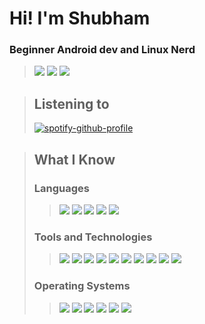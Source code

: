 # Hi! I'm Shubham
### Beginner Android dev and Linux Nerd

> [<img src="https://ziadoua.github.io/m3-Markdown-Badges/badges/MyPortfolio/myportfolio1.svg">](https://shub39.netlify.app)
> [<img src="https://ziadoua.github.io/m3-Markdown-Badges/badges/Discord/discord2.svg">](https://discord.gg/https://discord.gg/nxA2hgtEKf)
> [<img src="https://ziadoua.github.io/m3-Markdown-Badges/badges/Telegram/telegram1.svg">](https://t.me/shub39)

> ## Listening to
> [![spotify-github-profile](https://spotify-github-profile.kittinanx.com/api/view?uid=31z7oxobdiwrat5belvf7biitlny&cover_image=true&theme=novatorem&show_offline=false&background_color=121212&interchange=true&bar_color=53b14f&bar_color_cover=false)](https://spotify-github-profile.kittinanx.com/api/view?uid=31z7oxobdiwrat5belvf7biitlny&redirect=true)

> ## What I Know
> ### Languages
>> [<img src="https://ziadoua.github.io/m3-Markdown-Badges/badges/Kotlin/kotlin1.svg">]()
> [<img src="https://ziadoua.github.io/m3-Markdown-Badges/badges/Python/python3.svg">]()
> [<img src="https://ziadoua.github.io/m3-Markdown-Badges/badges/C++/c++2.svg">]()
> [<img src="https://ziadoua.github.io/m3-Markdown-Badges/badges/C/c3.svg">]()
> [<img src="https://ziadoua.github.io/m3-Markdown-Badges/badges/Rust/rust1.svg">]()
> 
> ### Tools and Technologies
>> [<img src="https://ziadoua.github.io/m3-Markdown-Badges/badges/Linux/linux3.svg">]() 
> [<img src="https://ziadoua.github.io/m3-Markdown-Badges/badges/AndroidStudio/androidstudio2.svg">]()
> [<img src="https://ziadoua.github.io/m3-Markdown-Badges/badges/Git/git1.svg">]()
> [<img src="https://ziadoua.github.io/m3-Markdown-Badges/badges/Github/github1.svg">]()
> [<img src="https://ziadoua.github.io/m3-Markdown-Badges/badges/IDEA/idea1.svg">]()
> [<img src="https://ziadoua.github.io/m3-Markdown-Badges/badges/PyCharm/pycharm2.svg">]()
> [<img src="https://ziadoua.github.io/m3-Markdown-Badges/badges/RaspberryPI/raspberrypi1.svg">]()
> [<img src="https://ziadoua.github.io/m3-Markdown-Badges/badges/Shell/shell1.svg">]()
> [<img src="https://ziadoua.github.io/m3-Markdown-Badges/badges/SQLite/sqlite1.svg">]()
> [<img src="https://ziadoua.github.io/m3-Markdown-Badges/badges/Vim/vim2.svg">]()
> 
> ### Operating Systems
>> [<img src="https://ziadoua.github.io/m3-Markdown-Badges/badges/Arch/arch1.svg">]()
> [<img src="https://ziadoua.github.io/m3-Markdown-Badges/badges/Android/android2.svg">]()
> [<img src="https://ziadoua.github.io/m3-Markdown-Badges/badges/Debian/debian1.svg">]()
> [<img src="https://ziadoua.github.io/m3-Markdown-Badges/badges/Fedora/fedora1.svg">]()
> [<img src="https://ziadoua.github.io/m3-Markdown-Badges/badges/Ubuntu/ubuntu1.svg">]()
> [<img src="https://ziadoua.github.io/m3-Markdown-Badges/badges/Windows/windows1.svg">]()